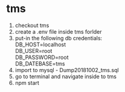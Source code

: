 # tms
1. checkout tms
2. create a .env file inside tms forlder
3. put-in the following db credentials:<br>
DB_HOST=localhost<br>
DB_USER=root<br>
DB_PASSWORD=root<br>
DB_DATEBASE=tms<br>
4. import to mysql - Dump20181002_tms.sql
5. go to terminal and navigate inside to tms
6. npm start
